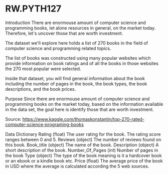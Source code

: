 # RW.PYTH127
Introduction
There are enormouse amount of computer science and programming books, let alone resources in general, on the market today. Therefore, let's uncover those that are worth investment.

The dataset we'll explore here holds a list of 270 books in the field of computer science and programming related topics.

The list of books was constructed using many popular websites which provide information on book ratings and of all the books in those websites the 270 most popular were selected.

Inside that dataset, you will find general information about the book including the number of pages in the book, the book types, the book descriptions, and the book prices.

Purpose
Since there are enormouse amount of computer science and programming books on the market today, based on the information available in the data set, the goal here is identify those that are worth investment.

Source: https://www.kaggle.com/thomaskonstantin/top-270-rated-computer-science-programing-books

Data Dictionary
Rating (float) The user rating for the book. The rating score ranges between 0 and 5.
Reviews (object) The number of reviews found on this book.
Book_title (object) The name of the book.
Description (object) A short description of the book.
Number_Of_Pages (int) Number of pages in the book
Type (object) The type of the book meaning is it a hardcover book or an ebook or a kindle book etc.
Price (float) The average price of the book in USD where the average is calculated according the 5 web sources.
